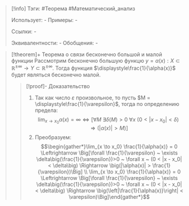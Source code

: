 > [!info]
> Тэги: #Теорема #Математический_анализ   
> 
> Использует: *-*
> Примеры: *-*
> 
> Ссылки: *-*
> 
> Эквивалентности: *-*
> Обобщения: *-*

> [!theorem]+ Теорема о связи бесконечно большой и малой функции
> Рассмотрим бесконечно большую функцю $y=\alpha(x):X \subset \mathbb{R}^{\pm\infty}\rightarrow Y \subset \mathbb{R}^{\pm\infty}$. Тогда функция $\displaystyle\frac{1}{\alpha(x)}$ будет являться бесконечно малой. 
> > [!proof]- Доказательство
> > 1. Так как число $\varepsilon$ произвольное, то пусть $M = \displaystyle\frac{1}{\varepsilon}$, тогда по определению предела: $$\lim_{x \to x_0} \alpha(x) = \infty \Leftrightarrow \Big[\forall M ~ \exists \delta\big(M)>0 ~ \forall x ~ (0 < |x - x_0| < \delta\big) \Rightarrow \big(|\alpha(x)| > M)\Big]$$
> > 2. Преобразуем: $$\begin{gather*}\lim_{x \to x_0} \frac{1}{\alpha(x)} = 0 \Leftrightarrow \Big[\forall \frac{1}{\varepsilon} ~ \exists \delta\big(\frac{1}{\varepsilon})>0 ~ \forall x ~ (0 < |x - x_0| < \delta\big) \Rightarrow \big(|\alpha(x)| > \frac{1}{\varepsilon})\Big] \\ \lim_{x \to x_0} \frac{1}{\alpha(x)} = 0 \Leftrightarrow \Big[\forall \frac{1}{\varepsilon} ~ \exists \delta\big(\frac{1}{\varepsilon})>0 ~ \forall x ~ (0 < |x - x_0| < \delta\big) \Rightarrow \big(\left|\frac{1}{\alpha(x)}\right| < \varepsilon)\Big]\end{gather*}$$